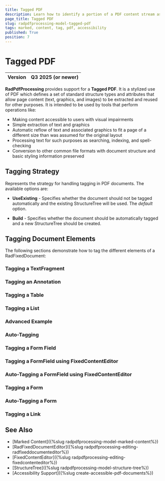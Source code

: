 ```yaml
---
title: Tagged PDF
description: Learn how to identify a portion of a PDF content stream as a marked-content element with the PdfProcessing library.
page_title: Tagged PDF
slug: radpdfprocessing-model-tagged-pdf
tags: marked, content, tag, pdf, accessibility
published: True
position: 7
---
```


# Tagged PDF

|Version|**Q3 2025** (or newer)|
|----|----|

**RadPdfProcessing** provides support for a **Tagged PDF**. It is a stylized use of PDF which defines a set of standard structure types and attributes that allow page content (text, graphics, and images) to be extracted and reused for other purposes. It is intended to be used by tools that perform operations like:

* Making content accessible to users with visual impairments
* Simple extraction of text and graphics
* Automatic reflow of text and associated graphics to fit a page of a different size than was assumed for the original layout 
* Processing text for such purposes as searching, indexing, and spell-checking 
* Conversion to other common file formats with document structure and basic styling information preserved

## Tagging Strategy 

Represents the strategy for handling tagging in PDF documents. The available options are:

* **UseExisting** - Specifies whether the document should not be tagged automatically and the existing StructureTree will be used. The *default* option.

* **Build** - Specifies whether the document should be automatically tagged and a new StructureTree should be created.

## Tagging Document Elements

The following sections demonstrate how to tag the different elements of a RadFixedDocument:

### Tagging a TextFragment

<snippet id='libraries-pdf-features-digital-signature-tagged-pdf-text-fragment'/>

### Tagging an Annotation 

<snippet id='libraries-pdf-features-digital-signature-tagged-pdf-annotation'/>

### Tagging a Table

<snippet id='libraries-pdf-features-digital-signature-tagged-pdf-table'/>

### Tagging a List

<snippet id='libraries-pdf-features-digital-signature-tagged-pdf-list'/>

### Advanced Example

<snippet id='libraries-pdf-features-digital-signature-tagged-pdf-advanced'/>

### Auto-Tagging 

<snippet id='libraries-pdf-features-digital-signature-tagged-pdf-auto-tagging'/>

### Tagging a Form Field

<snippet id='libraries-pdf-features-digital-signature-tagged-pdf-form-field'/>

### Tagging a FormField using FixedContentEditor

<snippet id='libraries-pdf-features-digital-signature-tagged-pdf-form-field-with-fixed-content-editor'/>

### Auto-Tagging a FormField using FixedContentEditor

<snippet id='libraries-pdf-features-digital-signature-tagged-pdf-form-field-with-fixed-content-editor-auto-tagging'/>

### Tagging a Form

<snippet id='libraries-pdf-features-digital-signature-tagged-pdf-form'/>

### Auto-Tagging a Form

<snippet id='libraries-pdf-features-digital-signature-tagged-pdf-form-auto-tagging'/>

### Tagging a Link

<snippet id='libraries-pdf-features-digital-signature-tagged-pdf-link'/>

## See Also

 * [Marked Content]({%slug radpdfprocessing-model-marked-content%})
 * [RadFixedDocumentEditor]({%slug radpdfprocessing-editing-radfixeddocumenteditor%})
 * [FixedContentEditor]({%slug radpdfprocessing-editing-fixedcontenteditor%}) 
 * [StructureTree]({%slug radpdfprocessing-model-structure-tree%})
 * [Accessibility Support]({%slug create-accessible-pdf-documents%})
